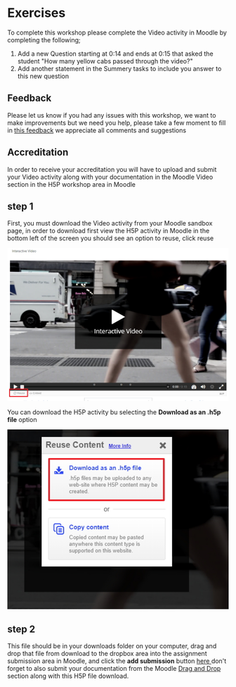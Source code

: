 # Exercises

To complete this workshop please complete the Video activity in Moodle by completing the following;

1. Add a new Question starting at 0:14 and ends at 0:15 that asked the student "How many yellow cabs passed through the video?"
2. Add another statement in the Summery tasks to include you answer to this new question

## Feedback

Please let us know if you had any issues with this workshop, we want to make improvements but we need you help, please take a few moment to fill in <a href="https://b.socrative.com/student/#quiz" target="_blank">this feedback</a> we appreciate all comments and suggestions 

## Accreditation

In order to receive your accreditation you will have to upload and submit your Video activity along with your documentation in the Moodle Video section in the H5P workshop area in Moodle

## step 1

First, you must download the Video activity from your Moodle sandbox page, in order to download first view the H5P activity in Moodle in the bottom left of the screen you should see an option to reuse, click reuse 

![reuse](img/31.jpg)

You can download the H5P activity bu selecting the **Download as an .h5p file** option

![download](img/32.jpg)

## step 2

This file should be in your downloads folder on your computer, drag and drop that file from download to the dropbox area into the assignment submission area in Moodle, and click the **add submission** button <a href="http://conorpaul.com/moodle35/mod/assign/view.php?id=27" target="_blank"> here </a> don't forget to also submit your documentation from the Moodle <a href="http://conorpaul.com/moodle35/course/view.php?id=9#section-2" target="_blank">Drag and Drop</a> section along with this H5P file download.
